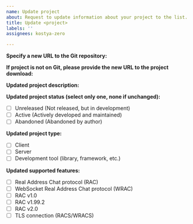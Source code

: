 ```yaml
---
name: Update project
about: Request to update information about your project to the list.
title: Update <project>
labels: ''
assignees: kostya-zero

---
```


**Specify a new URL to the Git repository:**
<!-- URL to the Git repository of your project. If you project does not have Git, leave it blank. Leave empty if it is unchanged. -->

**If project is not on Git, please provide the new URL to the project download:**
<!-- URL to the project download page. Otherwise, leave it blank -->

**Updated project description:**
<!-- What is your project about? Leave empty if it is unchanged. -->

**Updated project status (select only one, none if unchanged):**

- [ ] Unreleased (Not released, but in development)
- [ ] Active (Actively developed and maintained)
- [ ] Abandoned (Abandoned by author)

**Updated project type:**
- [ ] Client
- [ ] Server
- [ ] Development tool (library, framework, etc.)

**Updated supported features:**
- [ ] Real Address Chat protocol (RAC)
- [ ] WebSocket Real Address Chat protocol (WRAC)
- [ ] RAC v1.0
- [ ] RAC v1.99.2
- [ ] RAC v2.0
- [ ] TLS connection (RACS/WRACS)
